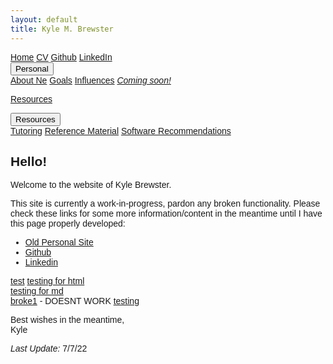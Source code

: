 ```yaml
---
layout: default
title: Kyle M. Brewster
---
```

<html>
<head>
<meta name="viewport" content="width=device-width, initial-scale=1">
<link rel="stylesheet" href="https://cdnjs.cloudflare.com/ajax/libs/font-awesome/4.7.0/css/font-awesome.min.css">
<style>
body {
  font-family: Arial, Helvetica, sans-serif;
}

.navbar {
  overflow: hidden;
  background-color: #333;
}

.navbar a {
  float: left;
  font-size: 16px;
  color: white;
  text-align: center;
  padding: 14px 16px;
  text-decoration: none;
}

.dropdown {
  float: left;
  overflow: hidden;
}

.dropdown .dropbtn {
  font-size: 16px;  
  border: none;
  outline: none;
  color: white;
  padding: 14px 16px;
  background-color: inherit;
  font-family: inherit;
  margin: 0;
}

.navbar a:hover, .dropdown:hover .dropbtn {
  background-color: red;
}

.dropdown-content {
  display: none;
  position: absolute;
  background-color: #f9f9f9;
  min-width: 160px;
  box-shadow: 0px 8px 16px 0px rgba(0,0,0,0.2);
  z-index: 1;
}

.dropdown-content a {
  float: none;
  color: black;
  padding: 12px 16px;
  text-decoration: none;
  display: block;
  text-align: left;
}

.dropdown-content a:hover {
  background-color: #ddd;
}

.dropdown:hover .dropdown-content {
  display: block;
}

.content {
  padding: 16px;
}

.sticky {
  position: fixed;
  top: 0;
  width: 100%;
}

.sticky + .content {
  padding-top: 60px;
}
  
</style>
</head>
<body>

<div class="navbar">
  <a href="#Home">Home</a>
  <a href="#">CV</a>
  <a href="https://github.com/k-brew">Github</a>
  <a href="#">LinkedIn</a>
   
   <div class="dropdown">
    <button class="dropbtn">Personal 
      <i class="fa fa-caret-down"></i>
    </button>
    <div class="dropdown-content">
      <a href="#">About Ne</a>
      <a href="#">Goals</a>
      <a href="#">Influences</a>
      <a href="#"><i>Coming soon!</i></a>
    </div></div>  
     
  <a href="#goals">Resources</a>
    <div class="dropdown">
    <button class="dropbtn">Resources 
      <i class="fa fa-caret-down"></i>
    </button>
    <div class="dropdown-content">
      <a href="#">Tutoring</a>
      <a href="#">Reference Material</a>
      <a href="#">Software Recommendations</a>
    </div> 
  </div> 
</div>
</body>
</html>

## Hello!

Welcome to the website of Kyle Brewster.

This site is currently a work-in-progress, pardon any broken functionality. Please check these links for some more information/content in the meantime until I have this page properly developed:

- [Old Personal Site](https://kyle-brewster.blogspot.com/)
- [Github](https://github.com/k-brew)
- [Linkedin](https://www.linkedin.com/in/kyle-brewster)

[test](https://k-brew.github.io/personal-site/files/testing.html)
[testing for html](/files/testing.html)  
[testing for md](test-page.md)  
[broke1](testing.html) - DOESNT WORK
[testing](/test-page.md)


Best wishes in the meantime,  
Kyle 

*Last Update:* 7/7/22

<script src="http://code.jquery.com/jquery-1.4.2.min.js"></script> <script> var x = document.getElementsByClassName("site-footer-credits"); setTimeout(() => { x[0].remove(); }, 10); </script>



